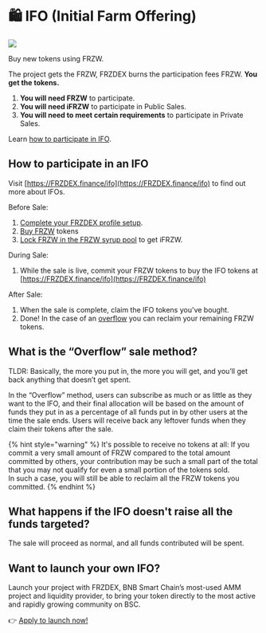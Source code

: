 # 🛍 IFO (Initial Farm Offering)

![](../../.gitbook/assets/ifo-header.png)

Buy new tokens using FRZW.

The project gets the FRZW, FRZDEX burns the participation fees FRZW. **You get the tokens.**

1. **You will need FRZW** to participate.
2. **You will need iFRZW** to participate in Public Sales.
3. **You will need to meet certain requirements** to participate in Private Sales.

Learn [how to participate in IFO](ifo-guide.md).

## **How to participate in an IFO**

Visit [https://FRZDEX.finance/ifo](https://FRZDEX.finance/ifo) to find out more about IFOs.

Before Sale:

1. [Complete your FRZDEX profile setup](../nft-profile-system/profile-guide.md).
2. [Buy FRZW](https://exchange.FRZDEX.finance/?\_gl=1\*1bc8owa\*\_ga\*ODA4ODE5MjM4LjE2MDUxNTI3NTE.\*\_ga\_334KNG3DMQ\*MTYwNTQ4OTEwNy4yNi4xLjE2MDU0ODkxMjcuMA..#/swap) tokens
3. [Lock FRZW in the FRZW syrup pool](../coming-soon/new-cake-pool/fixed-term-staking.md) to get iFRZW.

During Sale:

1. While the sale is live, commit your FRZW tokens to buy the IFO tokens at [https://FRZDEX.finance/ifo](https://FRZDEX.finance/ifo)

After Sale:

1. When the sale is complete, claim the IFO tokens you've bought.
2. Done! In the case of an [overflow](https://app.gitbook.com/@FRZDEX-1/s/FRZDEX/\~/drafts/-MMK-KmBq5\_Mfs94Ul6x/core-products/ifo-initial-farm-offering#overflow) you can reclaim your remaining FRZW tokens.

## **What is the “Overflow” sale method?** <a href="#overflow" id="overflow"></a>

TLDR: Basically, the more you put in, the more you will get, and you’ll get back anything that doesn’t get spent.

In the “Overflow” method, users can subscribe as much or as little as they want to the IFO, and their final allocation will be based on the amount of funds they put in as a percentage of all funds put in by other users at the time the sale ends. Users will receive back any leftover funds when they claim their tokens after the sale.

{% hint style="warning" %}
It's possible to receive no tokens at all: If you commit a very small amount of FRZW compared to the total amount committed by others, your contribution may be such a small part of the total that you may not qualify for even a small portion of the tokens sold.\
In such a case, you will still be able to reclaim all the FRZW tokens you committed.
{% endhint %}

## What happens if the IFO doesn't raise all the funds targeted?

The sale will proceed as normal, and all funds contributed will be spent.

## Want to launch your own IFO?

Launch your project with FRZDEX, BNB Smart Chain’s most-used AMM project and liquidity provider, to bring your token directly to the most active and rapidly growing community on BSC.

👉 [Apply to launch now! ](https://docs.google.com/forms/d/e/1FAIpQLSf0Vmy3k0KyXtXwqxr8QLjD8Xd6KBAmkYxcBRRVTUYJVX17fA/viewform)

